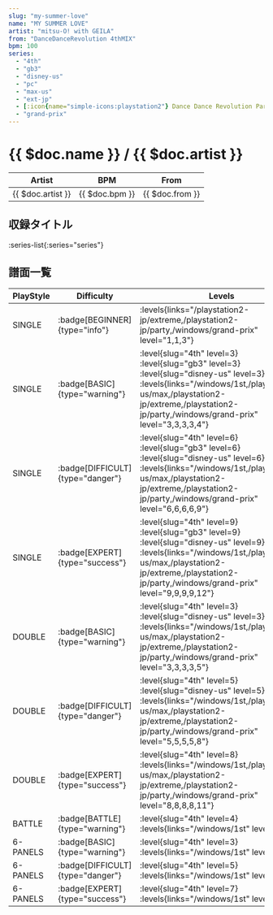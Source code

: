 ```yaml
---
slug: "my-summer-love"
name: "MY SUMMER LOVE"
artist: "mitsu-O! with GEILA"
from: "DanceDanceRevolution 4thMIX"
bpm: 100
series:
  - "4th"
  - "gb3"
  - "disney-us"
  - "pc"
  - "max-us"
  - "ext-jp"
  - [:icon{name="simple-icons:playstation2"} Dance Dance Revolution Party Collection :icon{name="flag:jp-4x3"}](/playstation2-jp/party)
  - "grand-prix"
---
```


# {{ $doc.name }} / {{ $doc.artist }}

|Artist|BPM|From|
|------|---|----|
|{{ $doc.artist }}|{{ $doc.bpm }}|{{ $doc.from }}|

## 収録タイトル

:series-list{:series="series"}

## 譜面一覧

|PlayStyle|Difficulty|Levels|Notes|Movie|
|---------|----------|------|-----|-----|
|SINGLE| :badge[BEGINNER]{type="info"}| :levels{links="/playstation2-jp/extreme,/playstation2-jp/party,/windows/grand-prix" level="1,1,3"}|65/0||
|SINGLE| :badge[BASIC]{type="warning"}|<div class="field is-grouped is-grouped-multiline"> :level{slug="4th" level=3} :level{slug="gb3" level=3} :level{slug="disney-us" level=3} :levels{links="/windows/1st,/playstation2-us/max,/playstation2-jp/extreme,/playstation2-jp/party,/windows/grand-prix" level="3,3,3,3,4"}</div>|117/0||
|SINGLE| :badge[DIFFICULT]{type="danger"}|<div class="field is-grouped is-grouped-multiline"> :level{slug="4th" level=6} :level{slug="gb3" level=6} :level{slug="disney-us" level=6} :levels{links="/windows/1st,/playstation2-us/max,/playstation2-jp/extreme,/playstation2-jp/party,/windows/grand-prix" level="6,6,6,6,9"}</div>|189/0||
|SINGLE| :badge[EXPERT]{type="success"}|<div class="field is-grouped is-grouped-multiline"> :level{slug="4th" level=9} :level{slug="gb3" level=9} :level{slug="disney-us" level=9} :levels{links="/windows/1st,/playstation2-us/max,/playstation2-jp/extreme,/playstation2-jp/party,/windows/grand-prix" level="9,9,9,9,12"}</div>|260/0||
|DOUBLE| :badge[BASIC]{type="warning"}|<div class="field is-grouped is-grouped-multiline"> :level{slug="4th" level=3} :level{slug="disney-us" level=3} :levels{links="/windows/1st,/playstation2-us/max,/playstation2-jp/extreme,/playstation2-jp/party,/windows/grand-prix" level="3,3,3,3,5"}</div>|119/0||
|DOUBLE| :badge[DIFFICULT]{type="danger"}|<div class="field is-grouped is-grouped-multiline"> :level{slug="4th" level=5} :level{slug="disney-us" level=5} :levels{links="/windows/1st,/playstation2-us/max,/playstation2-jp/extreme,/playstation2-jp/party,/windows/grand-prix" level="5,5,5,5,8"}</div>|186/0||
|DOUBLE| :badge[EXPERT]{type="success"}|<div class="field is-grouped is-grouped-multiline"> :level{slug="4th" level=8} :levels{links="/windows/1st,/playstation2-us/max,/playstation2-jp/extreme,/playstation2-jp/party,/windows/grand-prix" level="8,8,8,8,11"}</div>|244/0||
|BATTLE| :badge[BATTLE]{type="warning"}|<div class="field is-grouped is-grouped-multiline"> :level{slug="4th" level=4} :levels{links="/windows/1st" level="4"}</div>|||
|6-PANELS| :badge[BASIC]{type="warning"}|<div class="field is-grouped is-grouped-multiline"> :level{slug="4th" level=3} :levels{links="/windows/1st" level="3"}</div>|119/0||
|6-PANELS| :badge[DIFFICULT]{type="danger"}|<div class="field is-grouped is-grouped-multiline"> :level{slug="4th" level=5} :levels{links="/windows/1st" level="5"}</div>|186/0||
|6-PANELS| :badge[EXPERT]{type="success"}|<div class="field is-grouped is-grouped-multiline"> :level{slug="4th" level=7} :levels{links="/windows/1st" level="7"}</div>|246/0||
